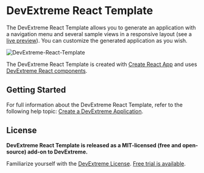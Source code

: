 # DevExtreme React Template

The DevExtreme React Template allows you to generate an application with a navigation menu and several sample views in a responsive layout (see a [live preview](https://devexpress.github.io/devextreme-react-template)). You can customize the generated application as you wish.

![DevExtreme-React-Template](https://user-images.githubusercontent.com/2280467/74529812-a8af1c80-4f39-11ea-96fb-efd94d19dbab.png)

The DevExtreme React Template is created with [Create React App](https://create-react-app.dev/) and uses [DevExtreme React components](https://js.devexpress.com/Documentation/Guide/React_Components/DevExtreme_React_Components/).

## Getting Started

For full information about the DevExtreme React Template, refer to the following help topic: [Create a DevExtreme Application](https://js.devexpress.com/Documentation/Guide/React_Components/Create_a_DevExtreme_Application/).

## License

**DevExtreme React Template is released as a MIT-licensed (free and open-source) add-on to DevExtreme.**

Familiarize yourself with the [DevExtreme License](https://js.devexpress.com/Licensing/). [Free trial is available](http://js.devexpress.com/Buy/).
